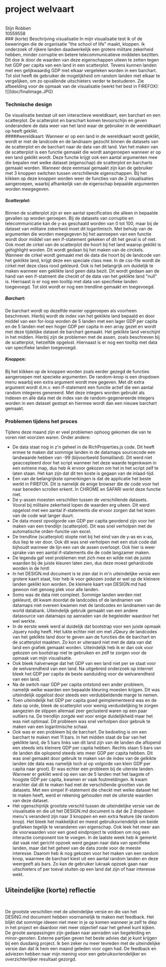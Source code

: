 # **project welvaart**
<br>
Stijn Robben<br>
10559558
<br>
### (korte) Beschrijving visualisatie
In mijn visualisatie test ik of de beweringen die de organisatie "the school of life" maakt, kloppen. Ik onderzoek of rijkere landen daadwerkelijk een grotere militare zekerheid hebben, minder corruptie en betere telecommunicatieve middelen bezitten. Dit doe ik door de waarden van deze eigenschappen uiteen te zetten tegen het GDP per capita van een land in een scatterplot. Tevens kunnen landen met een gelijkwaardig GDP met elkaar vergeleken worden in een barchart. Tot slot heeft de gebruiker de mogelijkheid om random landen met elkaar te vergelijken, om zo opvallende uitschieters verder te bestuderen. Zie afbeelding voor de opmaak van de visualisatie (werkt het best in FIREFOX): 
![](doc/finalimage.JPG)<br>

### Technische design
De visualisatie bestaat uit een interactieve wereldkaart, een barchart en een scatterplot. De scatterplot en barschart komen tevoorschijn en geven onderandere de data weer van het land waar de gebruiker in de wereldkaart op heeft geklikt. <br>
#####wereldkaart: 
Wanneer er op een land in de wereldkaart wordt geklikt, wordt er met de landcode en de landnaam gezocht binnen de datasets van de scatterplot en de barchart naar de data van dit land. Van het maken van de scatterplot is een functie gemaakt die wordt aangeroepen wanneer er op een land geklikt wordt. Deze functie krijgt ook een aantal argumenten mee die bepalen met welke dataset (eigenschap) de scatterplot en barcharts gemaakt worden. Wanneer deze eenmaal gemaakt zijn kan de gebruiker met 3 knoppen switchen tussen verschillende eigenschappen. Bij het klikken op deze knoppen worden weer de functies van de 2 visualisaties aangeroepen, waarbij afhankelijk van de eigenschap bepaalde argumenten worden meegegeven. <br>
##### Scatterplot:
Binnen de scatterplot zijn er een aantal specificaties die alleen in bepaalde gevallen op worden geroepen. Bij de datasets van corruptie en telecommunicatie kan de y-as geschaald worden van 0 tot 100, maar bij de dataset van militaire zekerheid moet dit logaritmisch. Met behulp van de argumenten die worden meegegeven bij het aanroepen van een functie wordt door middel van een if-statement gekeken of dit het geval is of niet. Ook moet de cirkel van de scatterplot die hoort bij het land waarop geklikt is gehighlight worden. Dit wordt gedaan bij het maken van de circkels. Wanneer de cirkel wordt gemaakt met de data die hoort bij de landcode van het geklikte land, krijgt deze een speciale class mee. In de css-file wordt de cirkel met deze class rood gekleurd. Ook is het belangrijk om duidelijk te maken wanneer een geklikte land geen data bezit. Dit wordt gedaan aan de hand van een if-statment die checkt of de data van het geklikte land "null" is. Hiernaast is er nog een tooltip met data van specifieke landen toegevoegd. Tot slot wordt er nog een trendline gemaakt en toegevoegd. <br>
##### Barchart:
De barchart wordt op dezelfde manier opgeroepen als voorheen beschreven. Hierbij wordt de index van het geklikte land bepaald en door middel van een for-loop worden de 5 landen met een lager GDP per capita en de 5 landen met een hoger GDP per capita in een array gezet en wordt met deze tijdelijke dataset de barchart gemaakt. Het geklikte land verschijnt in het midden. Hierbij zijn de problemen met de assen, zoals beschreven bij de scatterplot, hetzelfde opgelost. Hiernaast is er nog een tooltip met data van specifieke landen toegevoegd. <br>
##### Knoppen: 
Bij het klikken op de knoppen worden zoals eerder gezegd de functies aangeroepen met specieke argumenten. De random-knop is een dropdown menu waarbij een extra argument wordt mee gegeven. Met dit extra argument wordt d.m.v. een if-statement een functie actief die een aantal random integeres genereerd. Met deze integers worden gebruikt als indexen en alle data met de index van de random-gegenereerde integers worden in een dataset gestopt en hiermee wordt dan een nieuwe barchart gemaakt. <br>
### Problemen tijdens het proces
Tijdens deze maand zijn er veel problemen ophoog gekomen die van te voren niet voorzien waren. Onder andere:
* De data staat nog in z'n geheel in de RichProperties.js code. Dit heeft ermee te maken dat sommige landen in de datamaps sourcecode een landwaarde hebben van -99 (bijvoorbeeld Somaliland). Dit werd niet geaccepteerd door het script wanneer het deze waarde tegenkwam in een extrene map, dus heb ik ervoor gekozen om het in het script zelf te laten staan. Het kan zijn dat dit ten koste is gegaan van de inlaad-tijd.
* Een van de belangrijkste opmerkingen is dat de applicatie het beste werkt in FIREFOX. Dit is namelijk de enige browser die de code voor het naar beneden scrollen erkent. In CHROME en SAFARI werkt deze functie niet.
* De y-assen moesten verschillen tussen de verschillende datasets. Vooral bij militaire zekerheid lopen de waarden erg uiteen. Dit werd opgelost met een aantal if-statements die ervoor zorgen dat het lezen van de code wat langer duurt. 
* De data moest opvolgorde van GDP per capita geordend zijn voor het maken van een trendlijn (scatterplot). Dit was snel verholpen met de automatische orden-functie van excel. 
* De trendline (scatterplot) stopte niet bij het eind van de y-as en x-as, dus liep te ver door. Ook dit was snel verholpen met een stuk code dat bijhoudt wanneer de lijn een van de assen overloopt. Ook hier is weer sprake van een aantal if-statements die de code langzamer maken. 
* De legenda gaf veel problemen met zich mee en wilde niet de juiste waarden bij de juiste kleuren laten zien, dus deze moest gehardcode worden in de hmtl
* In het DESIGN.md document is te zien dat in m'n uiteindelijke versie een grotere kaart staat, hier heb ik voor gekozen zodat er wel op de kleinere landen geklikt kon worden. De kleinere kaart van DESIGN.md had gewoon niet genoeg plek voor alle landen. 
* Soms was de data niet compleet. Sommige landen werden niet gekleurd, dit kwam doordat de landcodes of de landnamen van datamaps niet overeen kwamen met de landcodes en landnamen van de world databank. Uiteindelijk gebruik gemaakt van een andere datasource van datamaps op aanraden van de begeleider waardoor het wel werkte. 
* In de eerste week werd al duidelijk dat bootstrap voor een juiste opmaak Jquery nodig heeft. Het lukte echter niet om met JQeury de landcodes van het geklikte land door te geven aan de functies die de barchart en de scatterplot maakten. Zo kon er uiteraard niet met de data van dat land een grafiek gemaakt worden. Uiteindelijk heb ik er dan ook voor gekozen om bootstrap niet te gebruiken en zelf te zorgen voor de opmaak van mijn visualisatie. 
* Ook bleek halverwege dat het GDP van een land niet per se staat voor de welvarendheid van een land. Na uitgebreid onderzoek op internet bleek het GDP per capita de beste aanduiding voor de welvarendheid van een land. 
* Na de switch naar GDP per capita ontstond een ander probleem, namelijk welke waarden een bepaalde kleuring moesten krijgen. Dit was uiteindelijk opgelost door steeds een verdubbeldende marge te nemen. 
* Toen uiteindelijk het GDP per capita goed geimplementeerd was en de data op orde, bleek de scatterplot voor weinig verduidelijking te zorgen aangezien de stippen allemaal zeer geclusterd waren op een paar outliers na. De trendlijn zorgde wel voor enige duidelijkheid maar het was niet optimaal. Dit probleem was snel verholpen door gebruik te maken van een logaritmische schaal. 
* Ook was er een probleem bij de barchart. De bedoeling is om een barchart te maken met 11 bars. In het midden staat de bar van het geklikte land, de 5 bars links van dit land zijn van de landen die aflopend een steeds iets kleinere GDP per capita hebben. Rechts staan 5 bars van de landen die oplopend steeds iets meer GDP per capita hebben. Dit was snel gemaakt door gebruik te maken van de index van de gelkikte landen (de data was namelijk toch al op volgorde van klein GDP per capita naar groot). Er was echter een probleem bij de uiterste landen. Wanneer er geklikt werd op een van de 5 landen met het laagste of hoogste GDP per capita, kwamen er vaak foutmeldingen. Ik kwam erachter dat dit te maken had met de verschillende grootten van de datasets. Met een simpel if-statement die checkt met welke dataset het te maken heeft, werd er rekening gehouden met de uiterste waarden van deze dataset. 
* Het ogenschijnlijk grootste verschil tussen de uiteindelijke versie van de visualisatie en die uit het DESIGN.md document is dat de 2 dropdown menu's veranderd zijn naar 3 knoppen en een extra feature (de random knop). Het bleek het makkelijkst en meest gebruiksvriendelijk om beide grafieken tegelijk te veranderen van eigenschap. Ook leek het meer aan de voorwaarden voor een goed eindproject te voldoen om nog een interactie component toe te voegen. In de laatste week heb ik gemerkt dat vaak niet gericht opzoek werd gegaan naar data van specifieke landen, maar dat het geheel van de data zorde voor de meeste interesse. Daarom heb ik nog gekozen voor het maken van een random knop, waarmee de barchart kiest uit een aantal random landen en deze weergeeft als bars. Zo kan de gebruiker lukraak opzoek gaan naar uitschieters of per toeval stuiten op een land dat zijn of haar interesse wekt.</ul>
## Uiteindelijke (korte) reflectie 
<br>

De grootste verschillen met de uiteindelijke versie en die van het DESING.md document hebben voornamelijk te maken met feedback. Het blijkt dat sommige ideeen niet meer in je op komen wanneer je zelf te diep in het project en daardoor niet meer objectief naar het geheel kunt kijken. De groote aanpassingen zijn gedaan naar aanraden van begeleiding en minor-genoten. Externe partijen geven het beste advies dat je kunt krijgen bij een dusdanig project. Ik ben zeker nu meer tevreden met de uiteindelijke versie dan dat ik hem een maand geleden voor ogen had. De feedback en adviezen hebben naar mijn mening voor een gebruiksvriendelijker en overzichterlijker resultaat gezorgd. 
